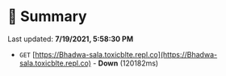# 📖 Summary
Last updated: **7/19/2021, 5:58:30 PM**

- `GET` [https://Bhadwa-sala.toxicblte.repl.co](https://Bhadwa-sala.toxicblte.repl.co) - **Down** (120182ms)
